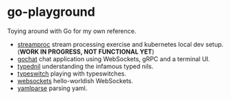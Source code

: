 # go-playground

Toying around with Go for my own reference.

- [streamproc](./streamproc) stream processing exercise and kubernetes local dev setup. (**WORK IN PROGRESS, NOT FUNCTIONAL YET**)
- [gochat](./gochat) chat application using WebSockets, gRPC and a terminal UI.
- [typednil](./typednil) understanding the infamous typed nils.
- [typeswitch](./typeswitch) playing with typeswitches.
- [websockets](./websockets) hello-worldish WebSockets.
- [yamlparse](./yamlparse) parsing yaml.
